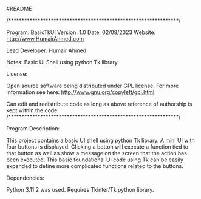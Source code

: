 #README

/****************************************************************/ 

Program:  BasicTkUI
Version:  1.0
Date:     02/08/2023
Website:  http://www.HumairAhmed.com

Lead Developer:   Humair Ahmed 
                            
Notes: Basic UI Shell using python Tk library
  

License:
 
Open source software being distributed under GPL license. For more information see here:
http://www.gnu.org/copyleft/gpl.html. 
 
Can edit and redistribute code as long as above reference of authorship is kept within the code.
/****************************************************************/ 

Program Description:

This project contains a basic UI shell using python Tk library.
A mini UI with four buttons is displayed.
Clicking a botton will execute a function tied to that button as well as show a message on the screen that the action has been executed.
This basic foundational UI code using Tk can be easily expanded to define more complicated functions related to the buttons.

Dependencies:

Python 3.11.2 was used. Requires Tkinter/Tk python library.


